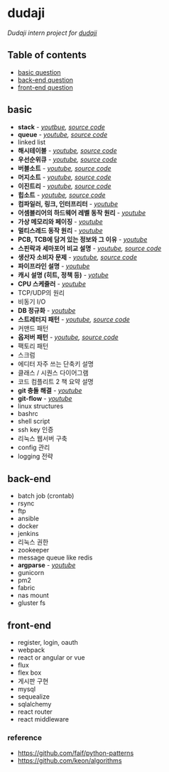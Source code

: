 dudaji
===========

_Dudaji intern project for [dudaji](https://sites.google.com/view/dudaji)_

## Table of contents

- [basic question](#basic)
- [back-end question](#back-end)
- [front-end question](#front-end)

## basic
* **stack** - _[youtbue](https://www.youtube.com/watch?v=aLGRw0OiNmk), [source code](data-structure/stack/stack_practice.py)_
* **queue** - _[youtube](https://www.youtube.com/watch?v=_KVtH_nAZLg), [source code](data-structure/queue/queue_practice.py)_
* linked list
* **해시테이블** - _[youtube](https://www.youtube.com/watch?v=qXcHg0N6f9o), [source code](data-structure/hash-table/hash_table_practice.py)_
* **우선순위큐** - _[youtube](https://www.youtube.com/watch?v=_KVtH_nAZLg), [source code](data-structure/heap/heap_practice.py)_
* **버블소트** - _[youtube](https://www.youtube.com/watch?v=8DnDUGxDBOg), [source code](sort/bubble_sort.py)_
* **머지소트** - _[youtube](https://www.youtube.com/watch?v=W-ksxCkwGh0), [source code](sort/merge_sort.py)_
* **이진트리** - _[youtube](https://www.youtube.com/watch?v=4WvUQyKVPAU), [source code](data-structure/tree/tree_practice.py)_
* **힙소트** - _[youtube](https://www.youtube.com/watch?v=eN9tuusEvtg), [source code](sort/heap_sort.py)_
* **컴파일러, 링크, 인터프리터** - _[youtube](https://www.youtube.com/watch?v=ZHoZj1ke1uk)_
* **어셈블리어의 하드웨어 레벨 동작 원리** - _[youtube](https://youtu.be/pK3jXe2UvIg)_
* **가상 메모리와 페이징** - _[youtube](https://youtu.be/KnQjXQ04yOc)_
* **멀티스레드 동작 원리** - _[youtube](https://www.youtube.com/watch?v=xYxAIbU_gl4)_
* **PCB, TCB에 담겨 있는 정보와 그 이유** - _[youtube](https://www.youtube.com/watch?v=IO_zh9OsmXg)_
* **스핀락과 세마포어 비교 설명** - _[youtube](https://youtu.be/YqhcQs1JmNE), [source code](operating-system/Locking)_
* **생산자 소비자 문제** - _[youtube](https://www.youtube.com/watch?v=h5gVkX7JEeU&t=8s), [source code](operating-system/producer_consumer/producer_consumer.py)_
* **파이프라인 설명** - _[youtube](https://youtu.be/Nozm_5elf6U)_
* **캐시 설명 (히트, 정책 등)** - _[yotube](https://youtu.be/5DO0dmPReMo)_
* **CPU 스케줄러** - _[youtube](https://www.youtube.com/watch?v=6hWhyjhvo58)_
* TCP/UDP의 원리
* 비동기 I/O
* **DB 정규화** - _[youtube](https://www.youtube.com/edit?o=U&video_id=hWHK5Htmz0o)_
* **스트레터지 패턴** - _[youtube](https://youtu.be/Y8KVyVxdlpA), [source code](design-pattern/strategy_pattern.py)_
* 커맨드 패턴
* **옵저버 패턴** - _[youtube](https://youtu.be/qfLjdHYaIL0), [source code](design-pattern/observer_pattern.py)_
* 팩토리 패턴
* 스크럼
* 에디터 자주 쓰는 단축키 설명
* 클래스 / 시퀀스 다이어그램
* 코드 컴플리트 2 책 요약 설명
* **git 충돌 해결** - _[youtube](https://youtu.be/ppzhUGDneig)_
* **git-flow** - _[youtube](https://youtu.be/UFXDRJ7ownc)_
* linux structures
* bashrc
* shell script
* ssh key 인증
* 리눅스 웹서버 구축
* config 관리
* logging 전략

## back-end
* batch job (crontab)
* rsync
* ftp
* ansible
* docker
* jenkins
* 리눅스 권한
* zookeeper
* message queue like redis
* **argparse** - _[youtube](https://youtu.be/vrDS_yidlIQ)_
* gunicorn
* pm2
* fabric
* nas mount
* gluster fs

## front-end
* register, login, oauth
* webpack
* react or angular or vue
* flux
* flex box
* 게시판 구현
* mysql 
* sequealize
* sqlalchemy
* react router
* react middleware 

### reference
* https://github.com/faif/python-patterns
* https://github.com/keon/algorithms
